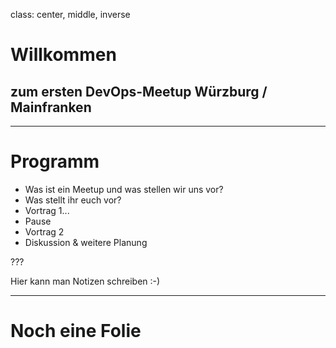 class: center, middle, inverse

# Willkommen

## zum ersten DevOps-Meetup Würzburg / Mainfranken


---

# Programm

- Was ist ein Meetup und was stellen wir uns vor?
- Was stellt ihr euch vor?
- Vortrag 1...
- Pause
- Vortrag 2
- Diskussion & weitere Planung 

???

Hier kann man Notizen schreiben :-)


---
# Noch eine Folie

